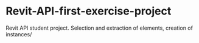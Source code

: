 # Revit-API-first-exercise-project
Revit API student project. Selection and extraction of elements, creation of instances/
